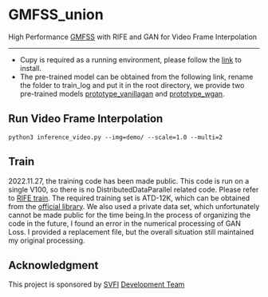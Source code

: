# GMFSS_union

High Performance [GMFSS](https://github.com/YiWeiHuang-stack/GMFSS) with RIFE and GAN for Video Frame Interpolation

---

* Cupy is required as a running environment, please follow the [link](https://docs.cupy.dev/en/stable/install.html) to install.
* The pre-trained model can be obtained from the following link, rename the folder to train_log and put it in the root directory, we provide two pre-trained models [prototype_vanillagan](https://drive.google.com/file/d/1AsA7a4HNR4RjCeEmNUJWy5kY3dBC-mru/view?usp=sharing) and [prototype_wgan](https://drive.google.com/file/d/1GAp9DljP1RCQXz0uu_GNn751NBMEQOUB/view?usp=sharing).

## Run Video Frame Interpolation

```
python3 inference_video.py --img=demo/ --scale=1.0 --multi=2
```

## Train
2022.11.27, the training code has been made public. This code is run on a single V100, so there is no DistributedDataParallel related code. Please refer to [RIFE train](https://github.com/megvii-research/ECCV2022-RIFE/blob/main/train.py). The required training set is ATD-12K, which can be obtained from the [official library](https://drive.google.com/file/d/1XBDuiEgdd6c0S4OXLF4QvgSn_XNPwc-g/view). We also used a private data set, which unfortunately cannot be made public for the time being.In the process of organizing the code in the future, I found an error in the numerical processing of GAN Loss. I provided a replacement file, but the overall situation still maintained my original processing.


## Acknowledgment
This project is sponsored by [SVFI](https://steamcommunity.com/app/1692080) [Development Team](https://github.com/Justin62628/Squirrel-RIFE) 
